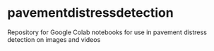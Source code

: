 # pavementdistressdetection
Repository for Google Colab notebooks for use in pavement distress detection on images and videos
